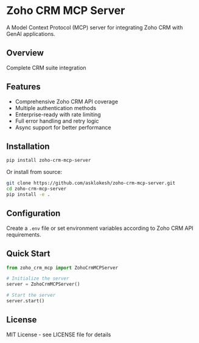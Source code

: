 # Zoho CRM MCP Server

A Model Context Protocol (MCP) server for integrating Zoho CRM with GenAI applications.

## Overview

Complete CRM suite integration

## Features

- Comprehensive Zoho CRM API coverage
- Multiple authentication methods
- Enterprise-ready with rate limiting
- Full error handling and retry logic
- Async support for better performance

## Installation

```bash
pip install zoho-crm-mcp-server
```

Or install from source:

```bash
git clone https://github.com/asklokesh/zoho-crm-mcp-server.git
cd zoho-crm-mcp-server
pip install -e .
```

## Configuration

Create a `.env` file or set environment variables according to Zoho CRM API requirements.

## Quick Start

```python
from zoho_crm_mcp import ZohoCrmMCPServer

# Initialize the server
server = ZohoCrmMCPServer()

# Start the server
server.start()
```

## License

MIT License - see LICENSE file for details
